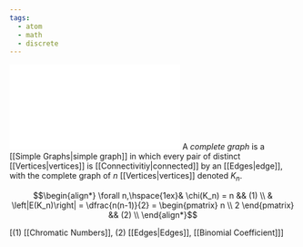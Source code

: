 ```yaml
---
tags:
  - atom
  - math
  - discrete
---
```

![400|center](complete-graph.excalidraw.md)
A *complete graph* is a [[Simple Graphs|simple graph]] in which every pair of distinct [[Vertices|vertices]] is [[Connectivitiy|connected]] by an [[Edges|edge]], with the complete graph of $n$ [[Vertices|vertices]] denoted $K_n$.

$$\begin{align*}
	\forall n,\hspace{1ex}& \chi(K_n) = n && (1) \\
	& \left|E(K_n)\right| = \dfrac{n(n-1)}{2} = \begin{pmatrix}
		n \\ 2
	\end{pmatrix} && (2) \\
\end{align*}$$

\[(1) [[Chromatic Numbers]], (2) [[Edges|Edges]], [[Binomial Coefficient]]\]